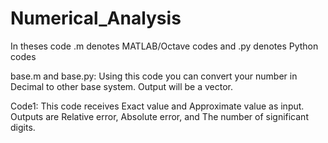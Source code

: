 # Numerical_Analysis

In theses code .m denotes MATLAB/Octave codes and .py denotes Python codes

base.m and base.py: Using this code you can convert your number in Decimal to other base system. Output will be a vector.

Code1: This code receives Exact value and Approximate value as input. Outputs are Relative error, Absolute error, and The number of significant digits.
